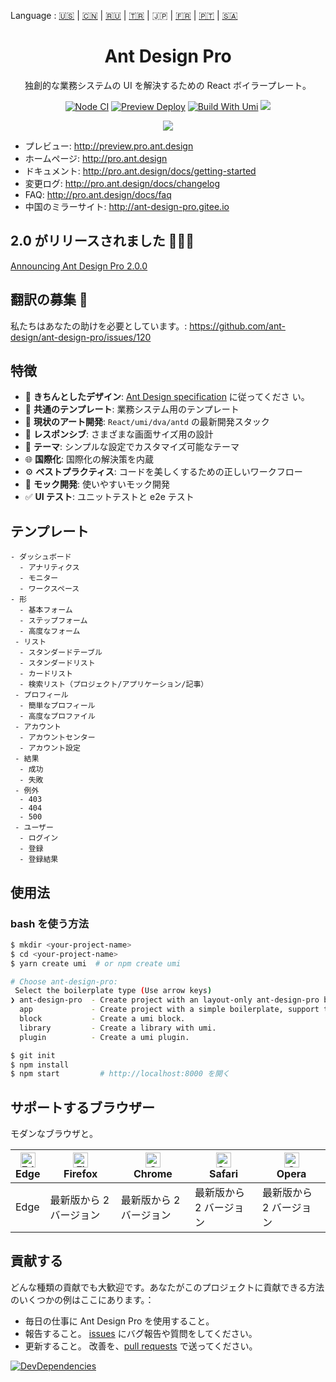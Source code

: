 Language : [🇺🇸](./README.md) | [🇨🇳](./README.zh-CN.md) | [🇷🇺](./README.ru-RU.md) | [🇹🇷](./README.tr-TR.md) | 🇯🇵 | [🇫🇷](./README.fr-FR.md) | [🇵🇹](./README.pt-BR.md) | [🇸🇦](./README.ar-DZ.md)

<h1 align="center">Ant Design Pro</h1>

<div align="center">

独創的な業務システムの UI を解決するための React ボイラープレート。

[![Node CI](https://github.com/ant-design/ant-design-pro/actions/workflows/ci.yml/badge.svg)](https://github.com/ant-design/ant-design-pro/actions/workflows/ci.yml) [![Preview Deploy](https://github.com/ant-design/ant-design-pro/actions/workflows/preview-deploy.yml/badge.svg)](https://github.com/ant-design/ant-design-pro/actions/workflows/preview-deploy.yml) [![Build With Umi](https://img.shields.io/badge/build%20with-umi-028fe4.svg?style=flat-square)](http://umijs.org/) ![](https://badgen.net/badge/icon/Ant%20Design?icon=https://gw.alipayobjects.com/zos/antfincdn/Pp4WPgVDB3/KDpgvguMpGfqaHPjicRK.svg&label)

![](https://github.com/user-attachments/assets/fde29061-3d9a-4397-8ac2-397b0e033ef5)

</div>

- プレビュー: http://preview.pro.ant.design
- ホームページ: http://pro.ant.design
- ドキュメント: http://pro.ant.design/docs/getting-started
- 変更ログ: http://pro.ant.design/docs/changelog
- FAQ: http://pro.ant.design/docs/faq
- 中国のミラーサイト: http://ant-design-pro.gitee.io

## 2.0 がリリースされました 🎉🎉🎉

[Announcing Ant Design Pro 2.0.0](https://medium.com/ant-design/beautiful-and-powerful-ant-design-pro-2-0-release-51358da5af95)

## 翻訳の募集 :loudspeaker:

私たちはあなたの助けを必要としています。: https://github.com/ant-design/ant-design-pro/issues/120

## 特徴

- :gem: **きちんとしたデザイン**: [Ant Design specification](http://ant.design/) に従ってくださ い。
- :triangular_ruler: **共通のテンプレート**: 業務システム用のテンプレート
- :rocket: **現状のアート開発**: `React/umi/dva/antd` の最新開発スタック
- :iphone: **レスポンシブ**: さまざまな画面サイズ用の設計
- :art: **テーマ**: シンプルな設定でカスタマイズ可能なテーマ
- :globe_with_meridians: **国際化**: 国際化の解決策を内蔵
- :gear: **ベストプラクティス**: コードを美しくするための正しいワークフロー
- :1234: **モック開発**: 使いやすいモック開発
- :white_check_mark: **UI テスト**: ユニットテストと e2e テスト

## テンプレート

```
- ダッシュボード
  - アナリティクス
  - モニター
  - ワークスペース
- 形
  - 基本フォーム
  - ステップフォーム
  - 高度なフォーム
 - リスト
  - スタンダードテーブル
  - スタンダードリスト
  - カードリスト
  - 検索リスト（プロジェクト/アプリケーション/記事）
 - プロフィール
  - 簡単なプロフィール
  - 高度なプロファイル
 - アカウント
  - アカウントセンター
  - アカウント設定
 - 結果
  - 成功
  - 失敗
 - 例外
  - 403
  - 404
  - 500
 - ユーザー
  - ログイン
  - 登録
  - 登録結果
```

## 使用法

### bash を使う方法

```bash
$ mkdir <your-project-name>
$ cd <your-project-name>
$ yarn create umi  # or npm create umi

# Choose ant-design-pro:
 Select the boilerplate type (Use arrow keys)
❯ ant-design-pro  - Create project with an layout-only ant-design-pro boilerplate, use together with umi block.
  app             - Create project with a simple boilerplate, support typescript.
  block           - Create a umi block.
  library         - Create a library with umi.
  plugin          - Create a umi plugin.

$ git init
$ npm install
$ npm start         # http://localhost:8000 を開く
```

## サポートするブラウザー

モダンなブラウザと。

| [<img src="https://raw.githubusercontent.com/alrra/browser-logos/master/src/edge/edge_48x48.png" alt="Edge" width="24px" height="24px" />](http://godban.github.io/browsers-support-badges/)</br>Edge | [<img src="https://raw.githubusercontent.com/alrra/browser-logos/master/src/firefox/firefox_48x48.png" alt="Firefox" width="24px" height="24px" />](http://godban.github.io/browsers-support-badges/)</br>Firefox | [<img src="https://raw.githubusercontent.com/alrra/browser-logos/master/src/chrome/chrome_48x48.png" alt="Chrome" width="24px" height="24px" />](http://godban.github.io/browsers-support-badges/)</br>Chrome | [<img src="https://raw.githubusercontent.com/alrra/browser-logos/master/src/safari/safari_48x48.png" alt="Safari" width="24px" height="24px" />](http://godban.github.io/browsers-support-badges/)</br>Safari | [<img src="https://raw.githubusercontent.com/alrra/browser-logos/master/src/opera/opera_48x48.png" alt="Opera" width="24px" height="24px" />](http://godban.github.io/browsers-support-badges/)</br>Opera |
| --- | --- | --- | --- | --- |
| Edge | 最新版から 2 バージョン | 最新版から 2 バージョン | 最新版から 2 バージョン | 最新版から 2 バージョン |

## 貢献する

どんな種類の貢献でも大歓迎です。あなたがこのプロジェクトに貢献できる方法のいくつかの例はここにあります。：

- 毎日の仕事に Ant Design Pro を使用すること。
- 報告すること。 [issues](http://github.com/ant-design/ant-design-pro/issues) にバグ報告や質問をしてください。
- 更新すること。 改善を、[pull requests](http://github.com/ant-design/ant-design-pro/pulls) で送ってください。

[![DevDependencies](https://img.shields.io/david/dev/ant-design/ant-design-pro.svg)](https://david-dm.org/ant-design/ant-design-pro?type=dev)
